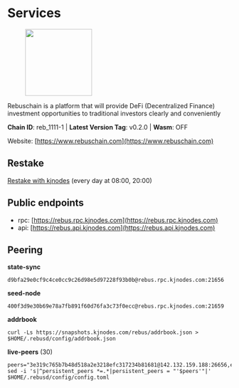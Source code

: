 # Services

<figure><img src="https://raw.githubusercontent.com/kj89/testnet_manuals/main/pingpub/logos/rebus.png" width="150" alt=""><figcaption></figcaption></figure>

Rebuschain is a platform that will provide DeFi (Decentralized Finance)  investment opportunities to traditional investors clearly and conveniently

**Chain ID**: reb_1111-1 | **Latest Version Tag**: v0.2.0 | **Wasm**: OFF

Website: [https://www.rebuschain.com](https://www.rebuschain.com)

## Restake

[Restake with kjnodes](https://restake.app/rebus/rebusvaloper1vndzy8y55ylgpmmsc34uy8rm6kqlml6ffs9lrv) (every day at 08:00, 20:00)
## Public endpoints

* rpc: [https://rebus.rpc.kjnodes.com](https://rebus.rpc.kjnodes.com)
* api: [https://rebus.api.kjnodes.com](https://rebus.api.kjnodes.com)

## Peering

**state-sync**

```
d9bfa29e0cf9c4ce0cc9c26d98e5d97228f93b0b@rebus.rpc.kjnodes.com:21656
```

**seed-node**

```
400f3d9e30b69e78a7fb891f60d76fa3c73f0ecc@rebus.rpc.kjnodes.com:21659
```

**addrbook**
```
curl -Ls https://snapshots.kjnodes.com/rebus/addrbook.json > $HOME/.rebusd/config/addrbook.json
```

**live-peers** (30)
```
peers="3e319c765b7b48d518a2e3218efc317234b81681@142.132.159.188:26656,eeca453e3a1cf670c78e2255b8f0bd5a9443c30b@65.108.225.71:26656,ff7031f45a97600076f72b9318167e3dfcd2a17e@65.21.136.170:52656,75c5365e8da9a4caa908a195ffa3fdc1e6432019@65.108.232.248:26756,30ff8100fefac53ee40ef7631f1a3c66ca2b82cf@135.181.164.90:26656,aa2feb704c0089b1a0f23011a9e7cd2c27a06134@65.21.200.6:29656,304ff8e051b2fbd038771142b69ac915c14c0819@78.46.78.83:26656,ce38728ac38ebbb4a72d496d42f8e9030af441d7@162.19.137.25:26656,ab6a4ae2857ac05fa8f45b03871fa3945193fc61@46.4.81.204:35656,346bf012c17fa30ef70ae72f082374838626532a@65.108.106.131:26696,a3d975c913570ad217d9a3de01a8616ad5ce20f8@142.132.128.137:26656,f97a11f283cd5f11bf1fe73d8b2012b711d61ce9@38.242.205.80:21656,d6c891779edb84d91aa7dd043dcc819c11bf6895@185.245.183.106:26656,f4ad005ee8ec25508c498294e9e83d81b188ea49@185.248.24.16:21656,ad613c7b9c6bb978edd86ae1116cf4c0e0b45c22@92.205.61.172:28656,237bfc05da5f8cabee00f148995333f37186d232@164.68.121.101:26656,d9bfa29e0cf9c4ce0cc9c26d98e5d97228f93b0b@144.76.163.233:21656,c0b33353fb70d8d71dcb9c8848b3b4207bd56951@188.165.221.155:30547,170397e75ca2b0f4e9f3b1bb5d0d23f9b10f01c7@94.23.23.189:30544,f968f06c0f9c08cf7c9ccaf933cc903023ebcc24@194.163.167.122:26656,e04e8466071f8f00defce1d45c27ca6118bac358@135.125.4.73:54556,f467e286567f94c89d39a5bcea0e1d68951299f9@146.59.81.204:34456,256d9790bf186f5a275790f7fe01e1b8800dcaaf@65.21.88.78:26656,5c2018214fcfde67ec390702539f295165f12a3a@86.48.2.20:26656,fa292bfad37826c9da43894b349b1480dff516b5@65.108.99.254:31656,3a3e7123b9ae814b8d8517b6635d21b9ae45bf25@195.3.222.148:26656,b570827e4397512e077028ea7121d3e19eb25bab@85.10.200.221:26656,2f6b34ad97c4827dace87436f0299cf89fe0c056@136.243.95.80:46656,404ae118865c1485f7859fa2c7cc2e3b8c402a14@51.75.135.34:26656,056d6a61c8a4c5ccb02123d67a013434423f155a@149.102.142.57:26656"
sed -i 's|^persistent_peers *=.*|persistent_peers = "'$peers'"|' $HOME/.rebusd/config/config.toml
```
